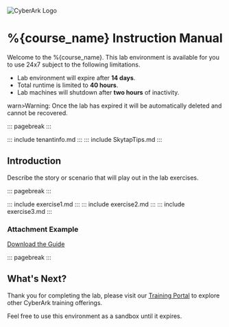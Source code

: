 ![CyberArk Logo](https://www.cyberark.com/wp-content/uploads/2024/10/cyberark-logo.svg)

# %{course_name} Instruction Manual

Welcome to the %{course_name}.  This lab environment is available for you to use 24x7 subject to the following limitations.

- Lab environment will expire after **14 days**.
- Total runtime is limited to **40 hours**.
- Lab machines will shutdown after **two hours** of inactivity.

warn>Warning: Once the lab has expired it will be automatically deleted and cannot be recovered.

::: pagebreak :::

::: include tenantinfo.md :::
::: include SkytapTips.md :::

## Introduction
Describe the story or scenario that will play out in the lab exercises.

::: pagebreak :::

::: include exercise1.md :::
::: include exercise2.md :::
::: include exercise3.md :::

### Attachment Example
[Download the Guide](./LabGuide.pdf)

::: pagebreak :::

## What's Next?

Thank you for completing the lab, please visit our [Training Portal](https://training.cyberark.com) to explore other CyberArk training offerings. 

Feel free to use this environment as a sandbox until it expires.

